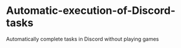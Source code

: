# Automatic-execution-of-Discord-tasks
Automatically complete tasks in Discord without playing games
